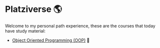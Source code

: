 # Platziverse 🌎
Welcome to my personal path experience, these are the courses that today have study material:

* [Object Oriented Programming (OOP)](https://github.com/yepedraza/platziverse/tree/master/CourseOOP) 📃
